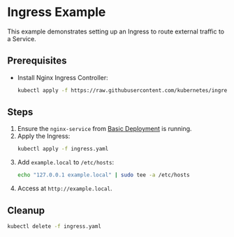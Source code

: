 # Ingress Example

This example demonstrates setting up an Ingress to route external traffic to a Service.

## Prerequisites
- Install Nginx Ingress Controller:
  ```bash
  kubectl apply -f https://raw.githubusercontent.com/kubernetes/ingress-nginx/main/deploy/static/provider/kind/deploy.yaml
  ```

## Steps
1. Ensure the `nginx-service` from [Basic Deployment](../basic-deployment/) is running.
2. Apply the Ingress:
   ```bash
   kubectl apply -f ingress.yaml
   ```
3. Add `example.local` to `/etc/hosts`:
   ```bash
   echo "127.0.0.1 example.local" | sudo tee -a /etc/hosts
   ```
4. Access at `http://example.local`.

## Cleanup
```bash
kubectl delete -f ingress.yaml
```